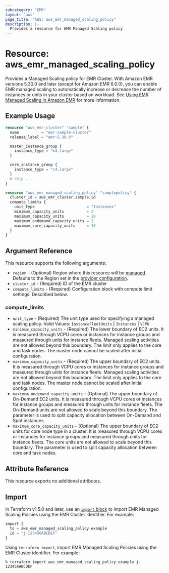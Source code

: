 ```yaml
---
subcategory: "EMR"
layout: "aws"
page_title: "AWS: aws_emr_managed_scaling_policy"
description: |-
  Provides a resource for EMR Managed Scaling policy
---
```


# Resource: aws_emr_managed_scaling_policy

Provides a Managed Scaling policy for EMR Cluster. With Amazon EMR versions 5.30.0 and later (except for Amazon EMR 6.0.0), you can enable EMR managed scaling to automatically increase or decrease the number of instances or units in your cluster based on workload. See [Using EMR Managed Scaling in Amazon EMR](https://docs.aws.amazon.com/emr/latest/ManagementGuide/emr-managed-scaling.html) for more information.

## Example Usage

```terraform
resource "aws_emr_cluster" "sample" {
  name          = "emr-sample-cluster"
  release_label = "emr-5.30.0"

  master_instance_group {
    instance_type = "m4.large"
  }

  core_instance_group {
    instance_type = "c4.large"
  }
  # skip ...
}

resource "aws_emr_managed_scaling_policy" "samplepolicy" {
  cluster_id = aws_emr_cluster.sample.id
  compute_limits {
    unit_type                       = "Instances"
    minimum_capacity_units          = 2
    maximum_capacity_units          = 10
    maximum_ondemand_capacity_units = 2
    maximum_core_capacity_units     = 10
  }
}
```

## Argument Reference

This resource supports the following arguments:

* `region` – (Optional) Region where this resource will be [managed](https://docs.aws.amazon.com/general/latest/gr/rande.html#regional-endpoints). Defaults to the Region set in the [provider configuration](https://registry.terraform.io/providers/hashicorp/aws/latest/docs#aws-configuration-reference).
* `cluster_id` - (Required) ID of the EMR cluster
* `compute_limits` - (Required) Configuration block with compute limit settings. Described below.

### compute_limits

* `unit_type` - (Required) The unit type used for specifying a managed scaling policy. Valid Values: `InstanceFleetUnits` | `Instances` | `VCPU`
* `minimum_capacity_units` - (Required) The lower boundary of EC2 units. It is measured through VCPU cores or instances for instance groups and measured through units for instance fleets. Managed scaling activities are not allowed beyond this boundary. The limit only applies to the core and task nodes. The master node cannot be scaled after initial configuration.
* `maximum_capacity_units` - (Required) The upper boundary of EC2 units. It is measured through VCPU cores or instances for instance groups and measured through units for instance fleets. Managed scaling activities are not allowed beyond this boundary. The limit only applies to the core and task nodes. The master node cannot be scaled after initial configuration.
* `maximum_ondemand_capacity_units` - (Optional) The upper boundary of On-Demand EC2 units. It is measured through VCPU cores or instances for instance groups and measured through units for instance fleets. The On-Demand units are not allowed to scale beyond this boundary. The parameter is used to split capacity allocation between On-Demand and Spot instances.
* `maximum_core_capacity_units` - (Optional) The upper boundary of EC2 units for core node type in a cluster. It is measured through VCPU cores or instances for instance groups and measured through units for instance fleets. The core units are not allowed to scale beyond this boundary. The parameter is used to split capacity allocation between core and task nodes.

## Attribute Reference

This resource exports no additional attributes.

## Import

In Terraform v1.5.0 and later, use an [`import` block](https://developer.hashicorp.com/terraform/language/import) to import EMR Managed Scaling Policies using the EMR Cluster identifier. For example:

```terraform
import {
  to = aws_emr_managed_scaling_policy.example
  id = "j-123456ABCDEF"
}
```

Using `terraform import`, import EMR Managed Scaling Policies using the EMR Cluster identifier. For example:

```console
% terraform import aws_emr_managed_scaling_policy.example j-123456ABCDEF
```
